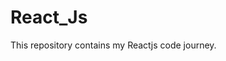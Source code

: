 # React_Js
This repository contains my Reactjs code journey.
<!-- commands written below-
npm init
npm install -D parcel 
npx parcel index.html
-->
<!-- Package.json file is a configuration of npm inside my project like we do the configuration of git using git init, similarly we did npm init here also. 

cdn links is not a good way to get react into our projects because it will make network calls everytime so that's not a right thing.
-->
